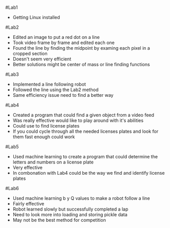#Lab1
- Getting Linux installed

#Lab2
- Edited an image to put a red dot on a line
- Took video frame by frame and edited each one
- Found the line by finding the midpoint by examing each pixel in a cropped section
- Doesn't seem very efficient
- Better solutions might be center of mass or line finding functions

#Lab3
- Implemented a line following robot
- Followed the line using the Lab2 method
- Same efficiency issue need to find a better way

#Lab4
- Created a program that could find a given object from a video feed
- Was really effective would like to play around with it's abilities
- Could use to find license plates
- If you could cycle through all the needed licenses plates and look for them fast enough could work

#Lab5
- Used machine learning to create a program that could determine the letters and numbers on a license plate
- Very effective
- In combonation with Lab4 could be the way we find and identify license plates

#Lab6
- Used machine learning b y Q values to make a robot follow a line
- Fairly effective
- Robot learned slowly but successfully completed a lap
- Need to look more into loading and storing pickle data
- May not be the best method for competition
